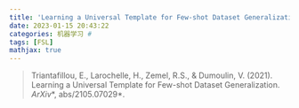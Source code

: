 ```yaml
---
title: 'Learning a Universal Template for Few-shot Dataset Generalization'
date: 2023-01-15 20:43:22
categories: 机器学习 #
tags: [FSL]
mathjax: true
---
```


>Triantafillou, E., Larochelle, H., Zemel, R.S., & Dumoulin, V. (2021). Learning a Universal Template for Few-shot Dataset Generalization. *ArXiv**, abs/2105.07029*.

